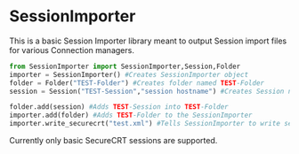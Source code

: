 # SessionImporter
This is a basic Session Importer library meant to output Session import files for various Connection managers. 


``` python
from SessionImporter import SessionImporter,Session,Folder
importer = SessionImporter() #Creates SessionImporter object
folder = Folder("TEST-Folder") #Creates folder named TEST-Folder
session = Session("TEST-Session","session hostname") #Creates Session named TEST-Session

folder.add(session) #Adds TEST-Session into TEST-Folder
importer.add(folder) #Adds TEST-Folder to the SessionImporter
importer.write_securecrt("test.xml") #Tells SessionImporter to write sessions to test.xml in SecureCRT compatible format.

```



Currently only basic SecureCRT sessions are supported.
